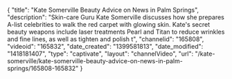 {
    "title": "Kate Somerville Beauty Advice on News in Palm Springs",
    "description": "Skin-care Guru Kate Somerville discusses how she prepares A-list celebrities to walk the red carpet with glowing skin. Kate's secret beauty weapons include laser treatments Pearl and Titan to reduce wrinkles and fine lines, as well as tighten and polish t",
    "channelid": "165808",
    "videoid": "165832",
    "date_created": "1399581813",
    "date_modified": "1418181407",
    "type": "captivate",
    "layout": "channelVideo",
    "url": "\/kate-somerville\/kate-somerville-beauty-advice-on-news-in-palm-springs\/165808-165832"
}